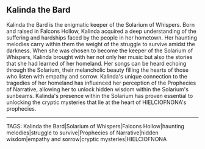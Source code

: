 ## Kalinda the Bard

Kalinda the Bard is the enigmatic keeper of the Solarium of Whispers. Born and raised in Falcons Hollow, Kalinda acquired a deep understanding of the suffering and hardships faced by the people in her hometown. Her haunting melodies carry within them the weight of the struggle to survive amidst the darkness. When she was chosen to become the keeper of the Solarium of Whispers, Kalinda brought with her not only her music but also the stories that she had learned of her homeland. Her songs can be heard echoing through the Solarium, their melancholic beauty filling the hearts of those who listen with empathy and sorrow. Kalinda's unique connection to the tragedies of her homeland has influenced her perception of the Prophecies of Narrative, allowing her to unlock hidden wisdom within the Solarium's sunbeams. Kalinda's presence within the Solarium has proven essential to unlocking the cryptic mysteries that lie at the heart of HIELCIOFNONA's prophecies.

---
TAGS: Kalinda the Bard|Solarium of Whispers|Falcons Hollow|haunting melodies|struggle to survive|Prophecies of Narrative|hidden wisdom|empathy and sorrow|cryptic mysteries|HIELCIOFNONA

